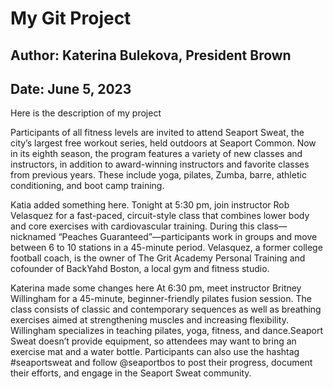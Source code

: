 # My Git Project
## Author: Katerina Bulekova, President Brown
## Date: June 5, 2023

Here is the description of my project


Participants of all fitness levels are invited to attend Seaport Sweat, the city’s largest free workout series, held outdoors at Seaport Common. Now in its eighth season, the program features a variety of new classes and instructors, in addition to award-winning instructors and favorite classes from previous years. These include yoga, pilates, Zumba, barre, athletic conditioning, and boot camp training.

Katia added something here. Tonight at 5:30 pm, join instructor Rob Velasquez for a fast-paced, circuit-style class that combines lower body and core exercises with cardiovascular training. During this class—nicknamed “Peaches Guaranteed”—participants work in groups and move between 6 to 10 stations in a 45-minute period. Velasquez, a former college football coach, is the owner of The Grit Academy Personal Training and cofounder of BackYahd Boston, a local gym and fitness studio. 

Katerina made some changes here At 6:30 pm, meet instructor Britney Willingham for a 45-minute, beginner-friendly pilates fusion session. The class consists of classic and contemporary sequences as well as breathing exercises aimed at strengthening muscles and increasing flexibility. Willingham specializes in teaching pilates, yoga, fitness, and dance.Seaport Sweat doesn’t provide equipment, so attendees may want to bring an exercise mat and a water bottle. Participants can also use the hashtag #seaportsweat and follow @seaportbos to post their progress, document their efforts, and engage in the Seaport Sweat community.
